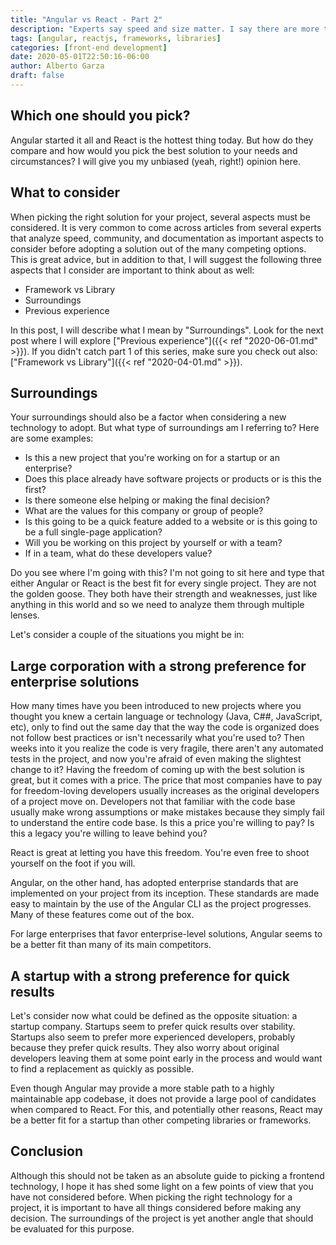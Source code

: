 ```yaml
---
title: "Angular vs React - Part 2"
description: "Experts say speed and size matter. I say there are more things to consider when picking the right front-end framework or library for your next project."
tags: [angular, reactjs, frameworks, libraries]
categories: [front-end development]
date: 2020-05-01T22:50:16-06:00
author: Alberto Garza
draft: false
---
```



## Which one should you pick?

Angular started it all and React is the hottest thing today. But how do they compare and how would you pick the best solution to your needs and circumstances? I will give you my unbiased (yeah, right!) opinion here.

## What to consider

When picking the right solution for your project, several aspects must be considered. It is very common to come across articles from several experts that analyze speed, community, and documentation as important aspects to consider before adopting a solution out of the many competing options. This is great advice, but in addition to that, I will suggest the following three aspects that I consider are important to think about as well:

* Framework vs Library
* Surroundings
* Previous experience

In this post, I will describe what I mean by "Surroundings". Look for the next post where I will explore ["Previous experience"]({{< ref "2020-06-01.md" >}}). If you didn't catch part 1 of this series, make sure you check out also: ["Framework vs Library"]({{< ref "2020-04-01.md" >}}).

## Surroundings

Your surroundings should also be a factor when considering a new technology to adopt. But what type of surroundings am I referring to? Here are some examples:

* Is this a new project that you're working on for a startup or an enterprise?
* Does this place already have software projects or products or is this the first?
* Is there someone else helping or making the final decision?
* What are the values for this company or group of people?
* Is this going to be a quick feature added to a website or is this going to be a full single-page application?
* Will you be working on this project by yourself or with a team?
* If in a team, what do these developers value?

Do you see where I'm going with this? I'm not going to sit here and type that either Angular or React is the best fit for every single project. They are not the golden goose. They both have their strength and weaknesses, just like anything in this world and so we need to analyze them through multiple lenses.

Let's consider a couple of the situations you might be in:

## Large corporation with a strong preference for enterprise solutions

How many times have you been introduced to new projects where you thought you knew a certain language or technology (Java, C##, JavaScript, etc), only to find out the same day that the way the code is organized does not follow best practices or isn't necessarily what you're used to? Then weeks into it you realize the code is very fragile, there aren't any automated tests in the project, and now you're afraid of even making the slightest change to it? Having the freedom of coming up with the best solution is great, but it comes with a price. The price that most companies have to pay for freedom-loving developers usually increases as the original developers of a project move on. Developers not that familiar with the code base usually make wrong assumptions or make mistakes because they simply fail to understand the entire code base. Is this a price you're willing to pay? Is this a legacy you're willing to leave behind you?

React is great at letting you have this freedom. You're even free to shoot yourself on the foot if you will.

Angular, on the other hand, has adopted enterprise standards that are implemented on your project from its inception. These standards are made easy to maintain by the use of the Angular CLI as the project progresses. Many of these features come out of the box.

For large enterprises that favor enterprise-level solutions, Angular seems to be a better fit than many of its main competitors.

## A startup with a strong preference for quick results

Let's consider now what could be defined as the opposite situation: a startup company. Startups seem to prefer quick results over stability. Startups also seem to prefer more experienced developers, probably because they prefer quick results. They also worry about original developers leaving them at some point early in the process and would want to find a replacement as quickly as possible. 

Even though Angular may provide a more stable path to a highly maintainable app codebase, it does not provide a large pool of candidates when compared to React. For this, and potentially other reasons, React may be a better fit for a startup than other competing libraries or frameworks.

## Conclusion

Although this should not be taken as an absolute guide to picking a frontend technology, I hope it has shed some light on a few points of view that you have not considered before. When picking the right technology for a project, it is important to have all things considered before making any decision. The surroundings of the project is yet another angle that should be evaluated for this purpose.




